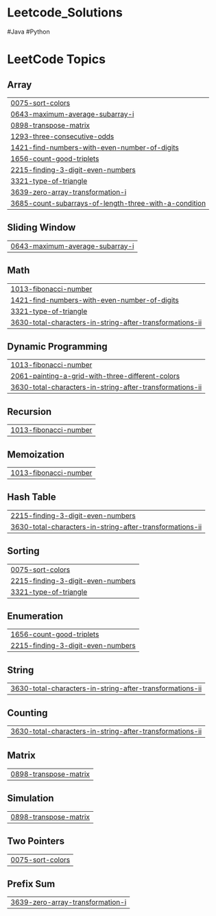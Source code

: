 # Leetcode_Solutions
#Java
#Python

<!---LeetCode Topics Start-->
# LeetCode Topics
## Array
|  |
| ------- |
| [0075-sort-colors](https://github.com/saurabhwake/Leetcode_Solutions/tree/master/0075-sort-colors) |
| [0643-maximum-average-subarray-i](https://github.com/saurabhwake/Leetcode_Solutions/tree/master/0643-maximum-average-subarray-i) |
| [0898-transpose-matrix](https://github.com/saurabhwake/Leetcode_Solutions/tree/master/0898-transpose-matrix) |
| [1293-three-consecutive-odds](https://github.com/saurabhwake/Leetcode_Solutions/tree/master/1293-three-consecutive-odds) |
| [1421-find-numbers-with-even-number-of-digits](https://github.com/saurabhwake/Leetcode_Solutions/tree/master/1421-find-numbers-with-even-number-of-digits) |
| [1656-count-good-triplets](https://github.com/saurabhwake/Leetcode_Solutions/tree/master/1656-count-good-triplets) |
| [2215-finding-3-digit-even-numbers](https://github.com/saurabhwake/Leetcode_Solutions/tree/master/2215-finding-3-digit-even-numbers) |
| [3321-type-of-triangle](https://github.com/saurabhwake/Leetcode_Solutions/tree/master/3321-type-of-triangle) |
| [3639-zero-array-transformation-i](https://github.com/saurabhwake/Leetcode_Solutions/tree/master/3639-zero-array-transformation-i) |
| [3685-count-subarrays-of-length-three-with-a-condition](https://github.com/saurabhwake/Leetcode_Solutions/tree/master/3685-count-subarrays-of-length-three-with-a-condition) |
## Sliding Window
|  |
| ------- |
| [0643-maximum-average-subarray-i](https://github.com/saurabhwake/Leetcode_Solutions/tree/master/0643-maximum-average-subarray-i) |
## Math
|  |
| ------- |
| [1013-fibonacci-number](https://github.com/saurabhwake/Leetcode_Solutions/tree/master/1013-fibonacci-number) |
| [1421-find-numbers-with-even-number-of-digits](https://github.com/saurabhwake/Leetcode_Solutions/tree/master/1421-find-numbers-with-even-number-of-digits) |
| [3321-type-of-triangle](https://github.com/saurabhwake/Leetcode_Solutions/tree/master/3321-type-of-triangle) |
| [3630-total-characters-in-string-after-transformations-ii](https://github.com/saurabhwake/Leetcode_Solutions/tree/master/3630-total-characters-in-string-after-transformations-ii) |
## Dynamic Programming
|  |
| ------- |
| [1013-fibonacci-number](https://github.com/saurabhwake/Leetcode_Solutions/tree/master/1013-fibonacci-number) |
| [2061-painting-a-grid-with-three-different-colors](https://github.com/saurabhwake/Leetcode_Solutions/tree/master/2061-painting-a-grid-with-three-different-colors) |
| [3630-total-characters-in-string-after-transformations-ii](https://github.com/saurabhwake/Leetcode_Solutions/tree/master/3630-total-characters-in-string-after-transformations-ii) |
## Recursion
|  |
| ------- |
| [1013-fibonacci-number](https://github.com/saurabhwake/Leetcode_Solutions/tree/master/1013-fibonacci-number) |
## Memoization
|  |
| ------- |
| [1013-fibonacci-number](https://github.com/saurabhwake/Leetcode_Solutions/tree/master/1013-fibonacci-number) |
## Hash Table
|  |
| ------- |
| [2215-finding-3-digit-even-numbers](https://github.com/saurabhwake/Leetcode_Solutions/tree/master/2215-finding-3-digit-even-numbers) |
| [3630-total-characters-in-string-after-transformations-ii](https://github.com/saurabhwake/Leetcode_Solutions/tree/master/3630-total-characters-in-string-after-transformations-ii) |
## Sorting
|  |
| ------- |
| [0075-sort-colors](https://github.com/saurabhwake/Leetcode_Solutions/tree/master/0075-sort-colors) |
| [2215-finding-3-digit-even-numbers](https://github.com/saurabhwake/Leetcode_Solutions/tree/master/2215-finding-3-digit-even-numbers) |
| [3321-type-of-triangle](https://github.com/saurabhwake/Leetcode_Solutions/tree/master/3321-type-of-triangle) |
## Enumeration
|  |
| ------- |
| [1656-count-good-triplets](https://github.com/saurabhwake/Leetcode_Solutions/tree/master/1656-count-good-triplets) |
| [2215-finding-3-digit-even-numbers](https://github.com/saurabhwake/Leetcode_Solutions/tree/master/2215-finding-3-digit-even-numbers) |
## String
|  |
| ------- |
| [3630-total-characters-in-string-after-transformations-ii](https://github.com/saurabhwake/Leetcode_Solutions/tree/master/3630-total-characters-in-string-after-transformations-ii) |
## Counting
|  |
| ------- |
| [3630-total-characters-in-string-after-transformations-ii](https://github.com/saurabhwake/Leetcode_Solutions/tree/master/3630-total-characters-in-string-after-transformations-ii) |
## Matrix
|  |
| ------- |
| [0898-transpose-matrix](https://github.com/saurabhwake/Leetcode_Solutions/tree/master/0898-transpose-matrix) |
## Simulation
|  |
| ------- |
| [0898-transpose-matrix](https://github.com/saurabhwake/Leetcode_Solutions/tree/master/0898-transpose-matrix) |
## Two Pointers
|  |
| ------- |
| [0075-sort-colors](https://github.com/saurabhwake/Leetcode_Solutions/tree/master/0075-sort-colors) |
## Prefix Sum
|  |
| ------- |
| [3639-zero-array-transformation-i](https://github.com/saurabhwake/Leetcode_Solutions/tree/master/3639-zero-array-transformation-i) |
<!---LeetCode Topics End-->